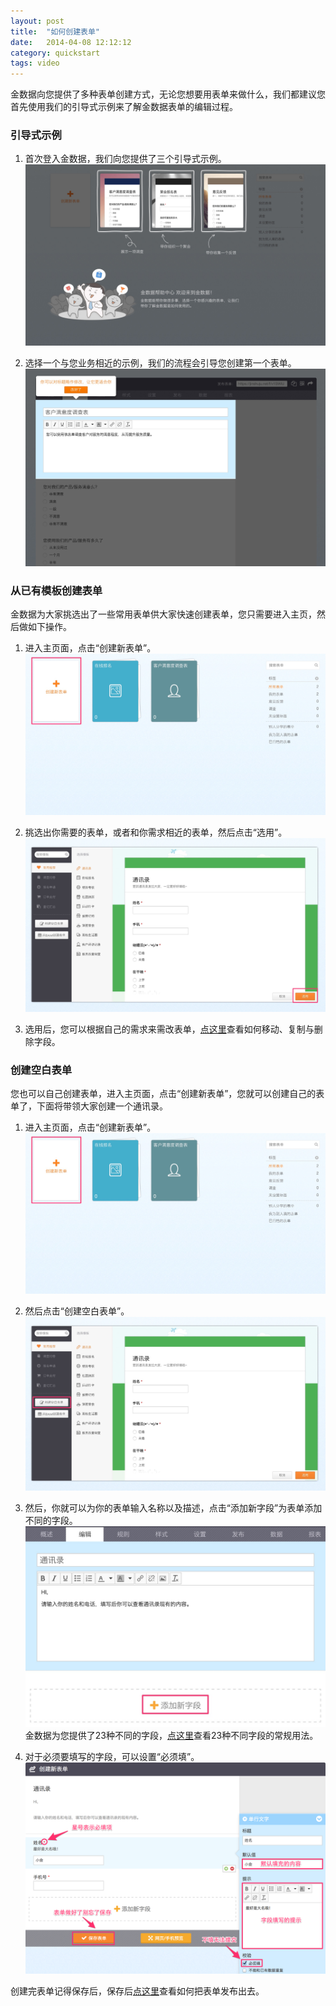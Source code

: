 ```yaml
---
layout: post
title:  "如何创建表单"
date:   2014-04-08 12:12:12
category: quickstart
tags: video
---
```


金数据向您提供了多种表单创建方式，无论您想要用表单来做什么，我们都建议您首先使用我们的引导式示例来了解金数据表单的编辑过程。

### 引导式示例

1. 首次登入金数据，我们向您提供了三个引导式示例。
	![](/images/create-form-1.jpg)

2. 选择一个与您业务相近的示例，我们的流程会引导您创建第一个表单。
	![](/images/create-form-2.jpg)

### 从已有模板创建表单

金数据为大家挑选出了一些常用表单供大家快速创建表单，您只需要进入主页，然后做如下操作。

1. 进入主页面，点击“创建新表单”。
	![](/images/create-form-3.jpg)

2. 挑选出你需要的表单，或者和你需求相近的表单，然后点击“选用”。
	![](/images/create-form-4.jpg)

3. 选用后，您可以根据自己的需求来需改表单，[点这里](http://help.jinshuju.net/articles/fields-editing.html)查看如何移动、复制与删除字段。

### 创建空白表单

您也可以自己创建表单，进入主页面，点击“创建新表单”，您就可以创建自己的表单了，下面将带领大家创建一个通讯录。

1. 进入主页面，点击“创建新表单”。
	![](/images/create-form-3.jpg)

2. 然后点击“创建空白表单”。
	![](/images/create-form-6.jpg)

3. 然后，你就可以为你的表单输入名称以及描述，点击“添加新字段”为表单添加不同的字段。
    ![](/images/create-form-5.jpg)
    金数据为您提供了23种不同的字段，[点这里](http://help.jinshuju.net/articles/use-fields.html)查看23种不同字段的常规用法。


4. 对于必须要填写的字段，可以设置“必须填”。
	![](/images/create-form-4.png)

创建完表单记得保存后，保存后[点这里](http://help.jinshuju.net/articles/publish-form.html)查看如何把表单发布出去。

